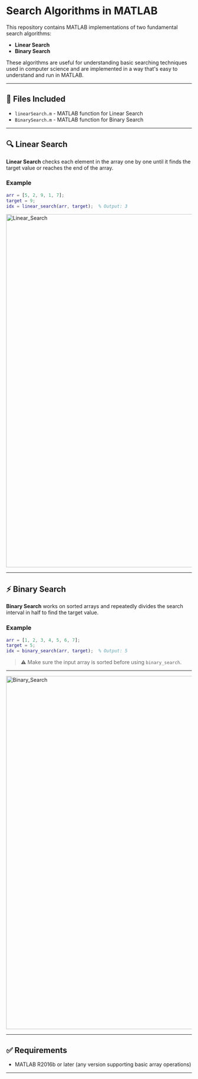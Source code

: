 # Search Algorithms in MATLAB

This repository contains MATLAB implementations of two fundamental search algorithms:

- **Linear Search**
- **Binary Search**

These algorithms are useful for understanding basic searching techniques used in computer science and are implemented in a way that's easy to understand and run in MATLAB.

---

## 📁 Files Included

- `linearSearch.m` - MATLAB function for Linear Search
- `BinarySearch.m` - MATLAB function for Binary Search

---

## 🔍 Linear Search

**Linear Search** checks each element in the array one by one until it finds the target value or reaches the end of the array.

### Example

```matlab
arr = [5, 2, 9, 1, 7];
target = 9;
idx = linear_search(arr, target);  % Output: 3
```
<img width="959" alt="Linear_Search" src="https://github.com/user-attachments/assets/256d7e88-4d87-4c02-b7d6-c253d3bb7a78" />

---

## ⚡ Binary Search

**Binary Search** works on sorted arrays and repeatedly divides the search interval in half to find the target value.

### Example

```matlab
arr = [1, 2, 3, 4, 5, 6, 7];
target = 5;
idx = binary_search(arr, target);  % Output: 5
```

> ⚠️ Make sure the input array is sorted before using `binary_search`.

---
<img width="959" alt="Binary_Search" src="https://github.com/user-attachments/assets/18050455-05fd-4caf-99ca-d478294ad584" />

---
## ✅ Requirements

- MATLAB R2016b or later (any version supporting basic array operations)

---
